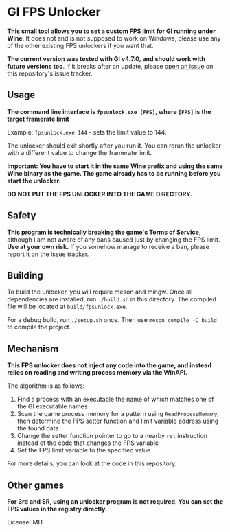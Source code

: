 # GI FPS Unlocker
**This small tool allows you to set a custom FPS limit for GI running under Wine**. It does not and is not supposed to work on Windows, please use any of the other existing FPS unlockers if you want that.

**The current version was tested with GI v4.7.0, and should work with future versions too**. If it breaks after an update, please [open an issue](https://codeberg.org/mkrsym1/fpsunlock/issues/new) on this repository's issue tracker.

## Usage
**The command line interface is `fpsunlock.exe [FPS]`, where `[FPS]` is the target framerate limit**

Example: `fpsunlock.exe 144` - sets the limit value to 144.

The unlocker should exit shortly after you run it. You can rerun the unlocker with a different value to change the framerate limit.

**Important: You have to start it in the same Wine prefix and using the same Wine binary as the game. The game already has to be running before you start the unlocker.**

**DO NOT PUT THE FPS UNLOCKER INTO THE GAME DIRECTORY.**

## Safety
**This program is technically breaking the game's Terms of Service**, although I am not aware of any bans caused just by changing the FPS limit. **Use at your own risk.** If you somehow manage to receive a ban, please report it on the issue tracker.

## Building
To build the unlocker, you will require meson and mingw. Once all dependencies are installed, run `./build.sh` in this directory. The compiled file will be located at `build/fpsunlock.exe`.

For a debug build, run `./setup.sh` once. Then use `meson compile -C build` to compile the project.

## Mechanism
**This FPS unlocker does not inject any code into the game, and instead relies on reading and writing process memory via the WinAPI.**

The algorithm is as follows:
1. Find a process with an executable the name of which matches one of the GI executable names
2. Scan the game process memory for a pattern using `ReadProcessMemory`, then determine the FPS setter function and limit variable address using the found data
3. Change the setter function pointer to go to a nearby `ret` instruction instead of the code that changes the FPS variable
4. Set the FPS limit variable to the specified value

For more details, you can look at the code in this repository.

## Other games
**For 3rd and SR, using an unlocker program is not required. You can set the FPS values in the registry directly.**

License: MIT
